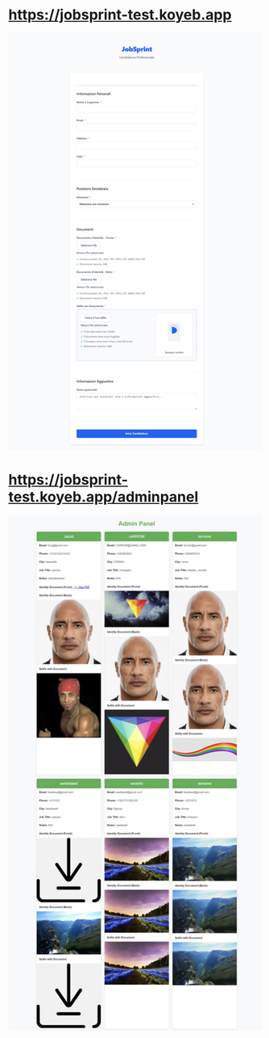 # https://jobsprint-test.koyeb.app
![Form](https://github.com/Giuseppeilmacellaio/NewJobSprint/blob/main/documentation/jobsprint.koyeb.app.png)

# https://jobsprint-test.koyeb.app/adminpanel
![Admin Panel](https://github.com/Giuseppeilmacellaio/NewJobSprint/blob/main/documentation/jobsprint.koyeb.app_adminpanel.png)

